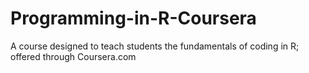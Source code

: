 # Programming-in-R-Coursera
A course designed to teach students the fundamentals of coding in R; offered through Coursera.com
